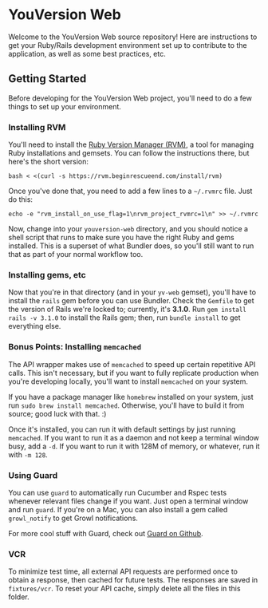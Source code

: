 # YouVersion Web #

Welcome to the YouVersion Web source repository! Here are instructions to get your Ruby/Rails development environment set up to contribute to the application, as well as some best practices, etc.

## Getting Started ##

Before developing for the YouVersion Web project, you'll need to do a few things to set up your environment.

### Installing RVM ###

You'll need to install the [Ruby Version Manager (RVM)](http://beginrescueend.com/rvm/install/), a tool for managing Ruby installations and gemsets. You can follow the instructions there, but here's the short version:

	bash < <(curl -s https://rvm.beginrescueend.com/install/rvm)

Once you've done that, you need to add a few lines to a `~/.rvmrc` file. Just do this:

	echo -e "rvm_install_on_use_flag=1\nrvm_project_rvmrc=1\n" >> ~/.rvmrc

Now, change into your `youversion-web` directory, and you should notice a shell script that runs to make sure you have the right Ruby and gems installed. This is a superset of what Bundler does, so you'll still want to run that as part of your normal workflow too.

### Installing gems, etc ###

Now that you're in that directory (and in your `yv-web` gemset), you'll have to install the `rails` gem before you can use Bundler. Check the `Gemfile` to get the version of Rails we're locked to; currently, it's **3.1.0**. Run `gem install rails -v 3.1.0` to install the Rails gem; then, run `bundle install` to get everything else.

### Bonus Points: Installing `memcached` ###

The API wrapper makes use of `memcached` to speed up certain repetitive API calls. This isn't necessary, but if you want to fully replicate production when you're developing locally, you'll want to install `memcached` on your system.

If you have a package manager like `homebrew` installed on your system, just run `sudo brew install memcached`. Otherwise, you'll have to build it from source; good luck with that. :)

Once it's installed, you can run it with default settings by just running `memcached`. If you want to run it as a daemon and not keep a terminal window busy, add a `-d`. If you want to run it with 128M of memory, or whatever, run it with `-m 128`.

### Using Guard ###

You can use `guard` to automatically run Cucumber and Rspec tests whenever relevant files change if you want. Just open a terminal window and run `guard`. If you're on a Mac, you can also install a gem called `growl_notify` to get Growl notifications.

For more cool stuff with Guard, check out [Guard on Github](https://github.com/guard/guard).

### VCR ###

To minimize test time, all external API requests are performed once to obtain a response, then cached for future tests. The responses are saved in `fixtures/vcr`. To reset your API cache, simply delete all the files in this folder.